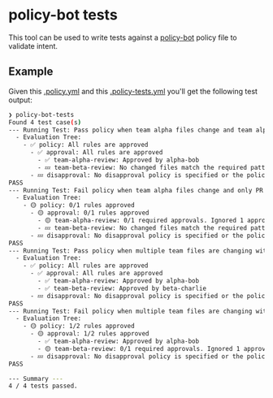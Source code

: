 # policy-bot tests

This tool can be used to write tests against a [policy-bot](https://github.com/palantir/policy-bot) policy file to validate intent.

## Example

Given this [.policy.yml](./tests/.policy.yml) and this [.policy-tests.yml](./tests/policy-tests.yml)
you'll get the following test output:

```sh
❯ policy-bot-tests
Found 4 test case(s)
--- Running Test: Pass policy when team alpha files change and team alpha approves ---
  - Evaluation Tree:
    - ✅ policy: All rules are approved
      - ✅ approval: All rules are approved
        - ✅ team-alpha-review: Approved by alpha-bob
        - 💤 team-beta-review: No changed files match the required patterns
      - 💤 disapproval: No disapproval policy is specified or the policy is empty
PASS
--- Running Test: Fail policy when team alpha files change and only PR author approves ---
  - Evaluation Tree:
    - 🟡 policy: 0/1 rules approved
      - 🟡 approval: 0/1 rules approved
        - 🟡 team-alpha-review: 0/1 required approvals. Ignored 1 approval from disqualified users
        - 💤 team-beta-review: No changed files match the required patterns
      - 💤 disapproval: No disapproval policy is specified or the policy is empty
PASS
--- Running Test: Pass policy when multiple team files are changing with multiple team approvals ---
  - Evaluation Tree:
    - ✅ policy: All rules are approved
      - ✅ approval: All rules are approved
        - ✅ team-alpha-review: Approved by alpha-bob
        - ✅ team-beta-review: Approved by beta-charlie
      - 💤 disapproval: No disapproval policy is specified or the policy is empty
PASS
--- Running Test: Fail policy when multiple team files are changing with review missing from beta team ---
  - Evaluation Tree:
    - 🟡 policy: 1/2 rules approved
      - 🟡 approval: 1/2 rules approved
        - ✅ team-alpha-review: Approved by alpha-bob
        - 🟡 team-beta-review: 0/1 required approvals. Ignored 1 approval from disqualified users
      - 💤 disapproval: No disapproval policy is specified or the policy is empty
PASS

--- Summary ---
4 / 4 tests passed.
```
